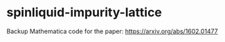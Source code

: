 # spinliquid-impurity-lattice
Backup Mathematica code for the paper: https://arxiv.org/abs/1602.01477
